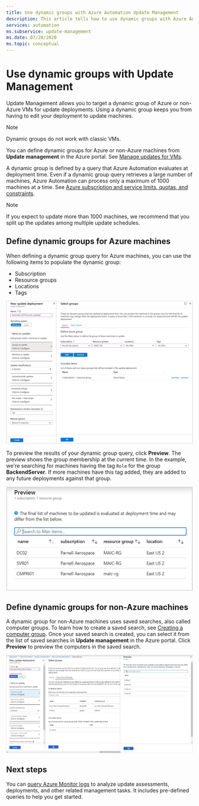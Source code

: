 ```yaml
---
title: Use dynamic groups with Azure Automation Update Management
description: This article tells how to use dynamic groups with Azure Automation Update Management.
services: automation
ms.subservice: update-management
ms.date: 07/28/2020
ms.topic: conceptual
---
```


# Use dynamic groups with Update Management

Update Management allows you to target a dynamic group of Azure or non-Azure VMs for update deployments. Using a dynamic group keeps you from having to edit your deployment to update machines.

> [!NOTE]
> Dynamic groups do not work with classic VMs.

You can define dynamic groups for Azure or non-Azure machines from **Update management** in the Azure portal. See [Manage updates for VMs](manage-updates-for-vm.md).

A dynamic group is defined by a query that Azure Automation evaluates at deployment time. Even if a dynamic group query retrieves a large number of machines, Azure Automation can process only a maximum of 1000 machines at a time. See [Azure subscription and service limits, quotas, and constraints](../../azure-resource-manager/management/azure-subscription-service-limits.md#update-management).

> [!NOTE]
> If you expect to update more than 1000 machines, we recommend that you split up the updates among multiple update schedules. 

## Define dynamic groups for Azure machines

When defining a dynamic group query for Azure machines, you can use the following items to populate the dynamic group:

* Subscription
* Resource groups
* Locations
* Tags

![Select groups](./media/configure-groups/select-groups.png)

To preview the results of your dynamic group query, click **Preview**. The preview shows the group membership at the current time. In the example, we're searching for machines having the tag `Role` for the group **BackendServer**. If more machines have this tag added, they are added to any future deployments against that group.

![preview groups](./media/configure-groups/preview-groups.png)

## Define dynamic groups for non-Azure machines

A dynamic group for non-Azure machines uses saved searches, also called computer groups. To learn how to create a saved search, see [Creating a computer group](../../azure-monitor/logs/computer-groups.md#creating-a-computer-group). Once your saved search is created, you can select it from the list of saved searches in **Update management** in the Azure portal. Click **Preview** to preview the computers in the saved search.

![Screenshot shows the Select groups page for Non-Azure (Preview) and the Preview pane on the right side.](./media/configure-groups/select-groups-2.png)

## Next steps

You can [query Azure Monitor logs](query-logs.md) to analyze update assessments, deployments, and other related management tasks. It includes pre-defined queries to help you get started.
